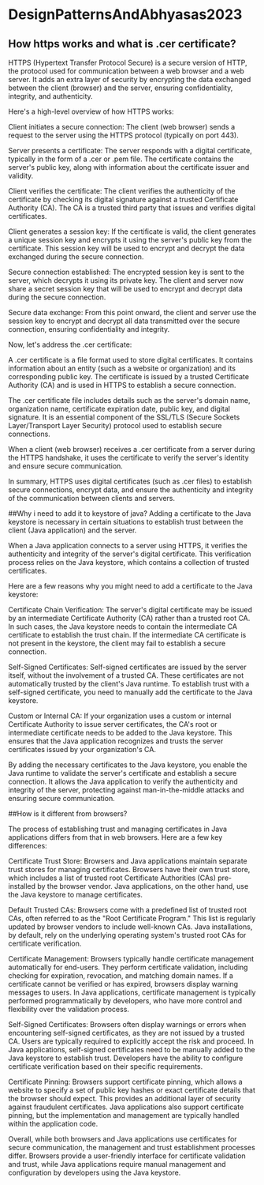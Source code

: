 # DesignPatternsAndAbhyasas2023

## How https works and what is .cer certificate?
HTTPS (Hypertext Transfer Protocol Secure) is a secure version of HTTP, the protocol used for communication between a web browser and a web server. It adds an extra layer of security by encrypting the data exchanged between the client (browser) and the server, ensuring confidentiality, integrity, and authenticity.

Here's a high-level overview of how HTTPS works:

Client initiates a secure connection: The client (web browser) sends a request to the server using the HTTPS protocol (typically on port 443).

Server presents a certificate: The server responds with a digital certificate, typically in the form of a .cer or .pem file. The certificate contains the server's public key, along with information about the certificate issuer and validity.

Client verifies the certificate: The client verifies the authenticity of the certificate by checking its digital signature against a trusted Certificate Authority (CA). The CA is a trusted third party that issues and verifies digital certificates.

Client generates a session key: If the certificate is valid, the client generates a unique session key and encrypts it using the server's public key from the certificate. This session key will be used to encrypt and decrypt the data exchanged during the secure connection.

Secure connection established: The encrypted session key is sent to the server, which decrypts it using its private key. The client and server now share a secret session key that will be used to encrypt and decrypt data during the secure connection.

Secure data exchange: From this point onward, the client and server use the session key to encrypt and decrypt all data transmitted over the secure connection, ensuring confidentiality and integrity.

Now, let's address the .cer certificate:

A .cer certificate is a file format used to store digital certificates. It contains information about an entity (such as a website or organization) and its corresponding public key. The certificate is issued by a trusted Certificate Authority (CA) and is used in HTTPS to establish a secure connection.

The .cer certificate file includes details such as the server's domain name, organization name, certificate expiration date, public key, and digital signature. It is an essential component of the SSL/TLS (Secure Sockets Layer/Transport Layer Security) protocol used to establish secure connections.

When a client (web browser) receives a .cer certificate from a server during the HTTPS handshake, it uses the certificate to verify the server's identity and ensure secure communication.

In summary, HTTPS uses digital certificates (such as .cer files) to establish secure connections, encrypt data, and ensure the authenticity and integrity of the communication between clients and servers.



##Why i need to add it to keystore of java?
Adding a certificate to the Java keystore is necessary in certain situations to establish trust between the client (Java application) and the server.

When a Java application connects to a server using HTTPS, it verifies the authenticity and integrity of the server's digital certificate. This verification process relies on the Java keystore, which contains a collection of trusted certificates.

Here are a few reasons why you might need to add a certificate to the Java keystore:

Certificate Chain Verification: The server's digital certificate may be issued by an intermediate Certificate Authority (CA) rather than a trusted root CA. In such cases, the Java keystore needs to contain the intermediate CA certificate to establish the trust chain. If the intermediate CA certificate is not present in the keystore, the client may fail to establish a secure connection.

Self-Signed Certificates: Self-signed certificates are issued by the server itself, without the involvement of a trusted CA. These certificates are not automatically trusted by the client's Java runtime. To establish trust with a self-signed certificate, you need to manually add the certificate to the Java keystore.

Custom or Internal CA: If your organization uses a custom or internal Certificate Authority to issue server certificates, the CA's root or intermediate certificate needs to be added to the Java keystore. This ensures that the Java application recognizes and trusts the server certificates issued by your organization's CA.

By adding the necessary certificates to the Java keystore, you enable the Java runtime to validate the server's certificate and establish a secure connection. It allows the Java application to verify the authenticity and integrity of the server, protecting against man-in-the-middle attacks and ensuring secure communication.


##How is it different from browsers?

The process of establishing trust and managing certificates in Java applications differs from that in web browsers. Here are a few key differences:

Certificate Trust Store: Browsers and Java applications maintain separate trust stores for managing certificates. Browsers have their own trust store, which includes a list of trusted root Certificate Authorities (CAs) pre-installed by the browser vendor. Java applications, on the other hand, use the Java keystore to manage certificates.

Default Trusted CAs: Browsers come with a predefined list of trusted root CAs, often referred to as the "Root Certificate Program." This list is regularly updated by browser vendors to include well-known CAs. Java installations, by default, rely on the underlying operating system's trusted root CAs for certificate verification.

Certificate Management: Browsers typically handle certificate management automatically for end-users. They perform certificate validation, including checking for expiration, revocation, and matching domain names. If a certificate cannot be verified or has expired, browsers display warning messages to users. In Java applications, certificate management is typically performed programmatically by developers, who have more control and flexibility over the validation process.

Self-Signed Certificates: Browsers often display warnings or errors when encountering self-signed certificates, as they are not issued by a trusted CA. Users are typically required to explicitly accept the risk and proceed. In Java applications, self-signed certificates need to be manually added to the Java keystore to establish trust. Developers have the ability to configure certificate verification based on their specific requirements.

Certificate Pinning: Browsers support certificate pinning, which allows a website to specify a set of public key hashes or exact certificate details that the browser should expect. This provides an additional layer of security against fraudulent certificates. Java applications also support certificate pinning, but the implementation and management are typically handled within the application code.

Overall, while both browsers and Java applications use certificates for secure communication, the management and trust establishment processes differ. Browsers provide a user-friendly interface for certificate validation and trust, while Java applications require manual management and configuration by developers using the Java keystore.






